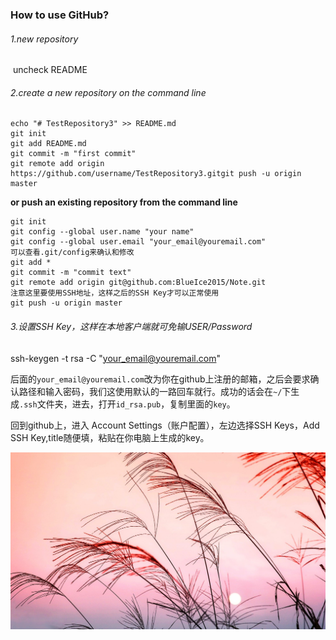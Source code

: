 ### How to use GitHub?

###### 1.new repository

​	uncheck README



###### 2.create a new repository on the command line 

```shell
echo "# TestRepository3" >> README.md
git init
git add README.md
git commit -m "first commit"
git remote add origin https://github.com/username/TestRepository3.gitgit push -u origin master
```

**or push an existing repository from the command line** 

```shell
git init
git config --global user.name "your name"
git config --global user.email "your_email@youremail.com"
可以查看.git/config来确认和修改
git add *
git commit -m "commit text"
git remote add origin git@github.com:BlueIce2015/Note.git
注意这里要使用SSH地址，这样之后的SSH Key才可以正常使用
git push -u origin master
```



###### 3.设置SSH Key，这样在本地客户端就可免输USER/Password

ssh-keygen -t rsa -C "your_email@youremail.com"

后面的`your_email@youremail.com`改为你在github上注册的邮箱，之后会要求确认路径和输入密码，我们这使用默认的一路回车就行。成功的话会在`~/`下生成`.ssh`文件夹，进去，打开`id_rsa.pub`，复制里面的`key`。

回到github上，进入 Account Settings（账户配置），左边选择SSH Keys，Add SSH Key,title随便填，粘贴在你电脑上生成的key。



![beautiful](../../images/still-life.jpg)